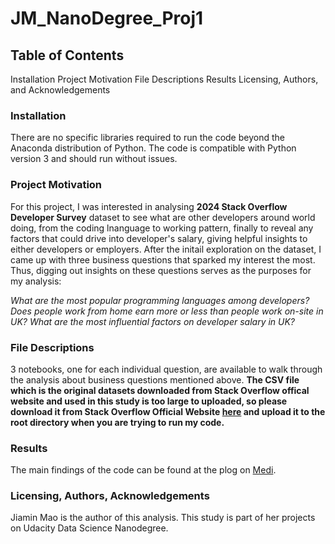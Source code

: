 # JM_NanoDegree_Proj1
## Table of Contents
Installation
Project Motivation
File Descriptions
Results
Licensing, Authors, and Acknowledgements

### Installation
There are no specific libraries required to run the code beyond the Anaconda distribution of Python. The code is compatible with Python version 3 and should run without issues.

### Project Motivation
For this project, I was interested in analysing **2024 Stack Overflow Developer Survey** dataset to see what are other developers around world doing, from the coding lnanguage to working pattern, finally to reveal any factors that could drive into developer's salary, giving helpful insights to either developers or employers. After the initail exploration on the dataset, I came up with three business questions that sparked my interest the most. Thus, digging out insights on these questions serves as the purposes for my analysis:

_What are the most popular programming languages among developers?_
_Does people work from home earn more or less than people work on-site in UK?_
_What are the most influential factors on developer salary in UK?_

### File Descriptions
3 notebooks, one for each individual question, are available to walk through the analysis about business questions mentioned above. 
**The CSV file which is the original datasets downloaded from Stack Overflow offical website and used in this study is too large to uploaded, so please download it from Stack Overflow Official Website [here](https://survey.stackoverflow.co/) and upload it to the root directory when you are trying to run my code.**

### Results
The main findings of the code can be found at the plog on [Medi](https://medium.com/@jiamin.mao/what-impacts-developers-salary-9a05950f8c20).

### Licensing, Authors, Acknowledgements
Jiamin Mao is the author of this analysis. This study is part of her projects on Udacity Data Science Nanodegree.
